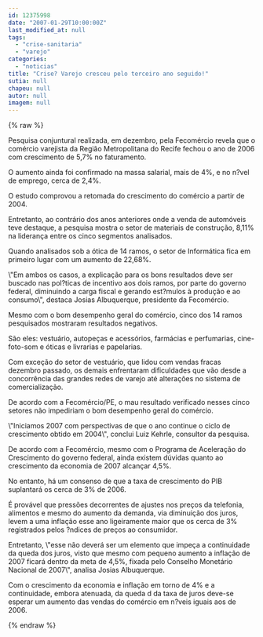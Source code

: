 ```yaml
---
id: 12375998
date: "2007-01-29T10:00:00Z"
last_modified_at: null
tags:
  - "crise-sanitaria"
  - "varejo"
categories:
  - "noticias"
title: "Crise? Varejo cresceu pelo terceiro ano seguido!"
sutia: null
chapeu: null
autor: null
imagem: null
---
```

{% raw %}
<p><P>Pesquisa conjuntural realizada, em dezembro, pela Fecomércio revela que o comércio varejista da Região Metropolitana do Recife fechou o ano de 2006 com crescimento de 5,7% no faturamento. </P></p>
<p><P>O aumento ainda foi confirmado na massa salarial, mais de 4%, e no n?vel de emprego, cerca de 2,4%. </P></p>
<p><P>O estudo comprovou a retomada do crescimento do comércio a partir de 2004. </P></p>
<p><P>Entretanto, ao contrário dos anos anteriores onde a venda de automóveis teve destaque, a pesquisa mostra o setor de materiais de construção, 8,11% na liderança entre os cinco segmentos analisados. </P></p>
<p><P>Quando analisados sob a ótica de 14 ramos, o setor de Informática fica em primeiro lugar com um aumento de 22,68%. </P></p>
<p><P>\"Em ambos os casos, a explicação para os bons resultados deve ser buscado nas pol?ticas de incentivo aos dois ramos, por parte do governo federal, diminuindo a carga fiscal e gerando est?mulos à produção e ao consumo\", destaca Josias Albuquerque, presidente da Fecomércio. </P></p>
<p><P>Mesmo com o bom desempenho geral do comércio, cinco dos 14 ramos pesquisados mostraram resultados negativos. </P></p>
<p><P>São eles: vestuário, autopeças e acessórios, farmácias e perfumarias, cine-foto-som e óticas e livrarias e papelarias. </P></p>
<p><P>Com exceção do setor de vestuário, que lidou com vendas fracas dezembro passado, os demais enfrentaram dificuldades que vão desde a concorrência das grandes redes de varejo até alterações no sistema de comercialização. </P></p>
<p><P>De acordo com a Fecomércio/PE, o mau resultado verificado nesses cinco setores não impediriam o bom desempenho geral do comércio.</P></p>
<p><P>\"Iniciamos 2007 com perspectivas de que o ano continue o ciclo de crescimento obtido em 2004\", conclui Luiz Kehrle, consultor da pesquisa. </P></p>
<p><P>De acordo com a Fecomércio, mesmo com o Programa de Aceleração do Crescimento do governo federal, ainda existem dúvidas quanto ao crescimento da economia de 2007 alcançar 4,5%.</P></p>
<p><P>No entanto, há um consenso de que a taxa de crescimento do PIB suplantará os cerca de 3% de 2006. </P></p>
<p><P>É provável que pressões decorrentes de ajustes nos preços da telefonia, alimentos e mesmo do aumento da demanda, via diminuição dos juros, levem a uma inflação esse ano ligeiramente maior que os cerca de 3% registrados pelos ?ndices de preços ao consumidor. </P></p>
<p><P>Entretanto, \"esse não deverá ser um elemento que impeça a continuidade da queda dos juros, visto que mesmo com pequeno aumento a inflação de 2007 ficará dentro da meta de 4,5%, fixada pelo Conselho Monetário Nacional de 2007\", analisa Josias Albuquerque. </P></p>
<p><P>Com o crescimento da economia e inflação em torno de 4% e a continuidade, embora atenuada, da queda d da taxa de juros deve-se esperar um aumento das vendas do comércio em n?veis iguais aos de 2006. </P> </p>
{% endraw %}